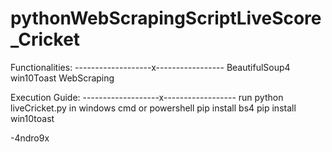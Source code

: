 # pythonWebScrapingScriptLiveScore_Cricket

Functionalities:
-------------------x-----------------
BeautifulSoup4
win10Toast
WebScraping

Execution Guide:
-------------------x------------------
run python liveCricket.py in windows cmd or powershell
pip install bs4 
pip install win10toast


-4ndro9x 
